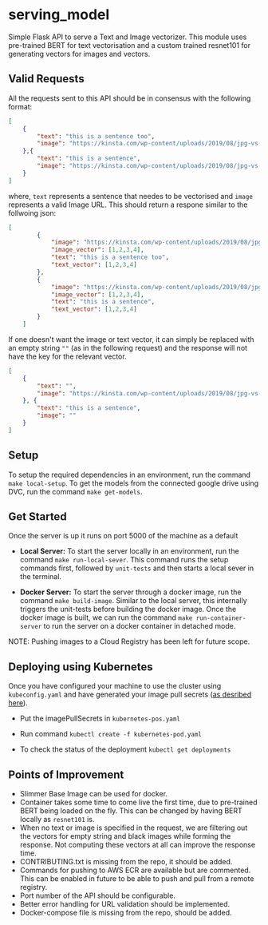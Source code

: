 # serving_model

Simple Flask API to serve a Text and Image vectorizer. This module uses pre-trained BERT for text vectorisation and a custom trained resnet101 for generating vectors for images and vectors.

## Valid Requests

All the requests sent to this API should be in consensus with the following format:

```json
[
    {
        "text": "this is a sentence too",
        "image": "https://kinsta.com/wp-content/uploads/2019/08/jpg-vs-jpeg.jpg"
    },{
        "text": "this is a sentence",
        "image": "https://kinsta.com/wp-content/uploads/2019/08/jpg-vs-jpeg.jpg"
    }
]
```

where, `text` represents a sentence that needes to be vectorised and `image` represents a valid Image URL. This should return a respone similar to the follwoing json:

```json
[
        {
            "image": "https://kinsta.com/wp-content/uploads/2019/08/jpg-vs-jpeg.jpg",
            "image_vector": [1,2,3,4],
            "text": "this is a sentence too",
            "text_vector": [1,2,3,4]
        },
        {
            "image": "https://kinsta.com/wp-content/uploads/2019/08/jpg-vs-jpeg.jpg",
            "image_vector": [1,2,3,4],
            "text": "this is a sentence",
            "text_vector": [1,2,3,4]
        }
    ]
```

If one doesn't want the image or text vector, it can simply be replaced with an empty string `""` (as in the following request) and the response will not have the key for the relevant vector.

```json
[
    {
        "text": "",
        "image": "https://kinsta.com/wp-content/uploads/2019/08/jpg-vs-jpeg.jpg"
    }, {
        "text": "this is a sentence",
        "image": ""
    }
]
```

## Setup

To setup the required dependencies in an environment,  run the command `make local-setup`.
To get the models from the connected google drive using DVC,  run the command `make get-models`.

## Get Started

Once the server is up it runs on port 5000 of the machine as a default

* **Local Server:**
To start the server locally in an environment,  run the command `make run-local-sever`. This command runs the setup commands first, followed by `unit-tests` and then starts a local sever in the terminal.

* **Docker Server:**
To start the server through a docker image, run the command `make build-image`. Similar to the local server, this internally triggers the unit-tests before building the docker image. Once the docker image is built, we can run the command `make run-container-server` to run the server on a docker container in detached mode.

NOTE: Pushing images to a Cloud Registry has been left for future scope.

## Deploying using Kubernetes

Once you have configured your machine to use the cluster using `kubeconfig.yaml` and have generated your image pull secrets ([as desribed here](https://kubernetes.io/docs/tasks/configure-pod-container/pull-image-private-registry/)).

* Put the imagePullSecrets in `kubernetes-pos.yaml`

* Run command `kubectl create -f kubernetes-pod.yaml`

* To check the status of the deployment `kubectl get deployments`

## Points of Improvement

* Slimmer Base Image can be used for docker.
* Container takes some time to come live the first time, due to pre-trained BERT being loaded on the fly. This can be changed by having BERT locally as `resnet101` is.
* When no text or image is specified in the request, we are filtering out the vectors for empty string and black images while forming the response. Not computing these vectors at all can improve the response time.
* CONTRIBUTING.txt is missing from the repo, it should be added.
* Commands for pushing to AWS ECR are available but are commented. This can be enabled in future to be able to push and pull from a remote registry.
* Port number of the API should be configurable.
* Better error handling for URL validation should be implemented.
* Docker-compose file is missing from the repo, should be added.
